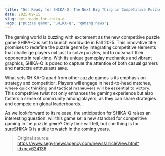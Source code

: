 ```yaml
---
title: "Get Ready for SHIKA-Q: The Next Big Thing in Competitive Puzzle Gaming"
date: 2025-09-15
slug: get-ready-for-shika-q
Tags: ["puzzle game", "SHIKA-Q", "gaming news"]
---
```


The gaming world is buzzing with excitement as the new competitive puzzle game SHIKA-Q is set to launch worldwide in Fall 2025. This innovative title promises to redefine the puzzle genre by integrating competitive elements that challenge players not just to solve puzzles, but to outsmart their opponents in real-time. With its unique gameplay mechanics and vibrant graphics, SHIKA-Q is poised to capture the attention of both casual gamers and hardcore enthusiasts alike.

What sets SHIKA-Q apart from other puzzle games is its emphasis on strategy and competition. Players will engage in head-to-head matches, where quick thinking and tactical maneuvers will be essential to victory. This competitive twist not only enhances the gaming experience but also fosters a sense of community among players, as they can share strategies and compete on global leaderboards.

As we look forward to its release, the anticipation for SHIKA-Q raises an interesting question: will this game set a new standard for competitive gaming in the puzzle genre? Only time will tell, but one thing is for sureSHIKA-Q is a title to watch in the coming years.
> Original source: https://www.segyenewsagency.com/news/articleView.html?idxno=624136
